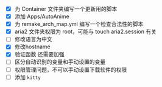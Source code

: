 - [x] 为 Container 文件夹编写一个更新用的脚本
- [x] 添加 Apps/AutoAnime
- [x] 为 remake_arch_map.yml 编写一个检查合法性的脚本
- [x] aria2 文件夹权限为 root，可能与 touch aria2.session 有关
- [ ] 修改语言为中文
- [x] 修改hostname
- [x] 验证函数 还需要加强
- [ ] 区分自动识别的变量和手动设置的变量
- [ ] 权限管理问题，不可以手动设置下载软件的权限
- [ ] 添加 `kitty`